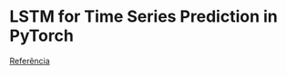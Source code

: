 # LSTM for Time Series Prediction in PyTorch

[Referência](https://machinelearningmastery.com/lstm-for-time-series-prediction-in-pytorch/)

